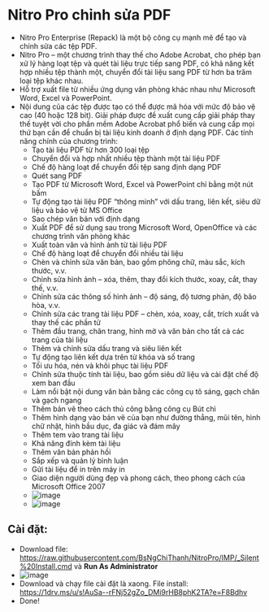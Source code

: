 # Nitro Pro chỉnh sửa PDF
- Nitro Pro Enterprise (Repack) là một bộ công cụ mạnh mẽ để tạo và chỉnh sửa các tệp PDF.
- Nitro Pro – một chương trình thay thế cho Adobe Acrobat, cho phép bạn xử lý hàng loạt tệp và quét tài liệu trực tiếp sang PDF, có khả năng kết hợp nhiều tệp thành một, chuyển đổi tài liệu sang PDF từ hơn ba trăm loại tệp khác nhau.
- Hỗ trợ xuất file từ nhiều ứng dụng văn phòng khác nhau như Microsoft Word, Excel và PowerPoint.
- Nội dung của các tệp được tạo có thể được mã hóa với mức độ bảo vệ cao (40 hoặc 128 bit). Giải pháp được đề xuất cung cấp giải pháp thay thế tuyệt vời cho phần mềm Adobe Acrobat phổ biến và cung cấp mọi thứ bạn cần để chuẩn bị tài liệu kinh doanh ở định dạng PDF. Các tính năng chính của chương trình:
  - Tạo tài liệu PDF từ hơn 300 loại tệp
  - Chuyển đổi và hợp nhất nhiều tệp thành một tài liệu PDF
  - Chế độ hàng loạt để chuyển đổi tệp sang định dạng PDF
  - Quét sang PDF
  - Tạo PDF từ Microsoft Word, Excel và PowerPoint chỉ bằng một nút bấm
  - Tự động tạo tài liệu PDF “thông minh” với dấu trang, liên kết, siêu dữ liệu và bảo vệ từ MS Office
  - Sao chép văn bản với định dạng
  - Xuất PDF để sử dụng sau trong Microsoft Word, OpenOffice và các chương trình văn phòng khác
  - Xuất toàn văn và hình ảnh từ tài liệu PDF
  - Chế độ hàng loạt để chuyển đổi nhiều tài liệu
  - Chèn và chỉnh sửa văn bản, bao gồm phông chữ, màu sắc, kích thước, v.v.
  - Chỉnh sửa hình ảnh – xóa, thêm, thay đổi kích thước, xoay, cắt, thay thế, v.v.
  - Chỉnh sửa các thông số hình ảnh – độ sáng, độ tương phản, độ bão hòa, v.v.
  - Chỉnh sửa các trang tài liệu PDF – chèn, xóa, xoay, cắt, trích xuất và thay thế các phần tử
  - Thêm đầu trang, chân trang, hình mờ và văn bản cho tất cả các trang của tài liệu
  - Thêm và chỉnh sửa dấu trang và siêu liên kết
  - Tự động tạo liên kết dựa trên từ khóa và số trang
  - Tối ưu hóa, nén và khôi phục tài liệu PDF
  - Chỉnh sửa thuộc tính tài liệu, bao gồm siêu dữ liệu và cài đặt chế độ xem ban đầu
  - Làm nổi bật nội dung văn bản bằng các công cụ tô sáng, gạch chân và gạch ngang
  - Thêm bản vẽ theo cách thủ công bằng công cụ Bút chì
  - Thêm hình dạng vào bản vẽ của bạn như đường thẳng, mũi tên, hình chữ nhật, hình bầu dục, đa giác và đám mây
  - Thêm tem vào trang tài liệu
  - Khả năng đính kèm tài liệu
  - Thêm văn bản phản hồi
  - Sắp xếp và quản lý bình luận
  - Gửi tài liệu để in trên máy in
  - Giao diện người dùng đẹp và phong cách, theo phong cách của Microsoft Office 2007
  - ![image](https://github.com/BsNgChiThanh/NitroPro/assets/82578024/2e98acb3-ecb7-4f3b-a658-01b1291df2f7)
  - ![image](https://github.com/BsNgChiThanh/NitroPro/assets/82578024/43f0e57a-56b5-4c52-a346-98298366403a)

## Cài đặt:
- Download file: https://raw.githubusercontent.com/BsNgChiThanh/NitroPro/IMP/_Silent%20Install.cmd và **Run As Administrator**
- ![image](https://github.com/BsNgChiThanh/NitroPro/assets/82578024/f6893b31-2e64-418e-a2be-8810dc799a01)
- Download và chạy file cài đặt là xaong. File install: https://1drv.ms/u/s!AuSa--rFNj52gZo_DMi9rHB8phK2TA?e=F8Bdhv
- Done!

